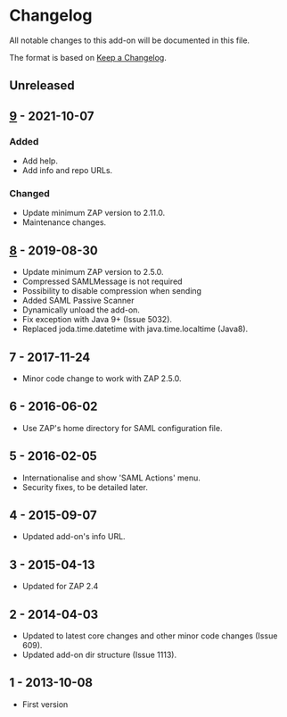 # Changelog
All notable changes to this add-on will be documented in this file.

The format is based on [Keep a Changelog](https://keepachangelog.com/en/1.0.0/).

## Unreleased


## [9] - 2021-10-07
### Added
- Add help.
- Add info and repo URLs.

### Changed
- Update minimum ZAP version to 2.11.0.
- Maintenance changes.

## [8] - 2019-08-30

- Update minimum ZAP version to 2.5.0.
- Compressed SAMLMessage is not required
- Possibility to disable compression when sending
- Added SAML Passive Scanner
- Dynamically unload the add-on.
- Fix exception with Java 9+ (Issue 5032).
- Replaced joda.time.datetime with java.time.localtime (Java8).

## 7 - 2017-11-24

- Minor code change to work with ZAP 2.5.0.

## 6 - 2016-06-02

- Use ZAP's home directory for SAML configuration file.

## 5 - 2016-02-05

- Internationalise and show 'SAML Actions' menu.
- Security fixes, to be detailed later.

## 4 - 2015-09-07

- Updated add-on's info URL.

## 3 - 2015-04-13

- Updated for ZAP 2.4

## 2 - 2014-04-03

- Updated to latest core changes and other minor code changes (Issue 609).
- Updated add-on dir structure (Issue 1113).

## 1 - 2013-10-08

- First version

[9]: https://github.com/zaproxy/zap-extensions/releases/saml-v9
[8]: https://github.com/zaproxy/zap-extensions/releases/saml-v8
